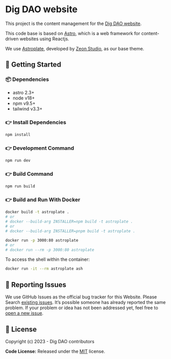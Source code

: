 # Dig DAO website

This project is the content management for the [Dig DAO website](https://digdao.jp/).

This code base is based on [Astro](https://astro.build/), which is a web framework for content-driven websites using Reactjs.

We use [Astroplate](https://github.com/zeon-studio/astroplate), developed by [Zeon Studio](https://zeon.studio/), as our base theme.

## 🚀 Getting Started

### 📦 Dependencies

- astro 2.3+
- node v18+
- npm v9.5+
- tailwind v3.3+

### 👉 Install Dependencies

```bash
npm install
```

### 👉 Development Command

```bash
npm run dev
```

### 👉 Build Command

```bash
npm run build
```

### 👉 Build and Run With Docker

```bash
docker build -t astroplate .
# or
# docker --build-arg INSTALLER=npm build -t astroplate .
# or
# docker --build-arg INSTALLER=pnpm build -t astroplate .

docker run -p 3000:80 astroplate
# or
# docker run --rm -p 3000:80 astroplate
```

To access the shell within the container:

```bash
docker run -it --rm astroplate ash
```

<!-- reporting issue -->
## 🐞 Reporting Issues

We use GitHub Issues as the official bug tracker for this Website. Please Search [existing issues](https://github.com/dig-dao/digdao-web/issues). It’s possible someone has already reported the same problem.
If your problem or idea has not been addressed yet, feel free to [open a new issue](https://github.com/dig-dao/digdao-web/issues).

<!-- licence -->
## 📝 License

Copyright (c) 2023 - Dig DAO contributors

**Code License:** Released under the [MIT](https://github.com/dig-dao/digdao-web/blob/main/LICENSE) license.
